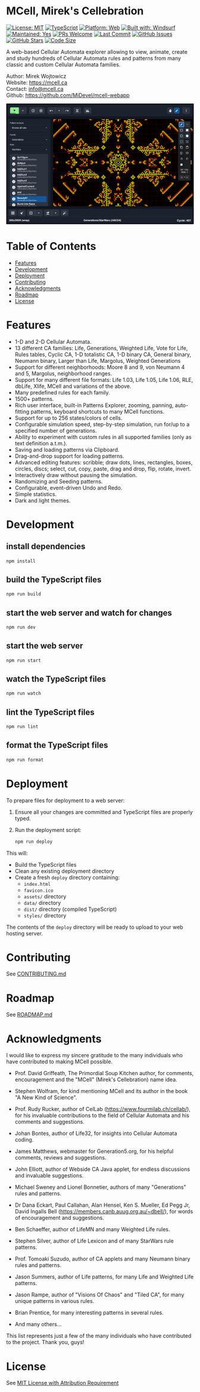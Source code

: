 # MCell, Mirek's Cellebration

[![License: MIT](https://img.shields.io/badge/License-MIT-880000.svg)](https://opensource.org/licenses/MIT)
[![TypeScript](https://img.shields.io/badge/TypeScript-5.0-blue.svg)](https://www.typescriptlang.org/)
[![Platform: Web](https://img.shields.io/badge/Platform-Web-blue.svg)](https://mcell.ca)
[![Built with: Windsurf](https://img.shields.io/badge/Built%20with-Windsurf-blue)](https://github.com/MiDevel/mcell-webapp)
[![Maintained: Yes](https://img.shields.io/badge/Maintained-Yes-008800.svg)](https://github.com/MiDevel/mcell-webapp/commits/main)
[![PRs Welcome](https://img.shields.io/badge/PRs-Welcome-008800.svg)](https://github.com/MiDevel/mcell-webapp/blob/main/CONTRIBUTING.md)
[![Last Commit](https://img.shields.io/github/last-commit/MiDevel/mcell-webapp)](https://github.com/MiDevel/mcell-webapp/commits/main)
[![GitHub Issues](https://img.shields.io/github/issues/MiDevel/mcell-webapp)](https://github.com/MiDevel/mcell-webapp/issues)
[![GitHub Stars](https://img.shields.io/github/stars/MiDevel/mcell-webapp)](https://github.com/MiDevel/mcell-webapp/stargazers)
[![Code Size](https://img.shields.io/github/languages/code-size/MiDevel/mcell-webapp)](https://github.com/MiDevel/mcell-webapp)

A web-based Cellular Automata explorer allowing to view, animate, create and study hundreds of Cellular Automata rules and patterns from many classic and custom Cellular Automata families.

Author: Mirek Wojtowicz  
Website: https://mcell.ca  
Contact: info@mcell.ca  
Github: https://github.com/MiDevel/mcell-webapp

![MCell for Web](assets/mcell-web.png)


# Table of Contents

* [Features](#features)
* [Development](#development)
* [Deployment](#deployment)
* [Contributing](#contributing)
* [Acknowledgments](#acknowledgments)
* [Roadmap](#roadmap)
* [License](#license)


# Features

* 1-D and 2-D Cellular Automata.
* 13 different CA families: Life, Generations, Weighted Life, Vote for Life, Rules tables, Cyclic CA, 1-D totalistic CA, 1-D binary CA, General binary, Neumann binary, Larger than Life, Margolus, Weighted Generations
* Support for different neighborhoods: Moore 8 and 9, von Neumann 4 and 5, Margolus, neighborhood ranges.
* Support for many different file formats: Life 1.03, Life 1.05, Life 1.06, RLE, dbLife, Xlife, MCell and variations of the above. 
* Many predefined rules for each family.
* 1500+ patterns.
* Rich user interface, built-in Patterns Explorer, zooming, panning, auto-fitting patterns, keyboard shortcuts to many MCell functions.
* Support for up to 256 states/colors of cells.
* Configurable simulation speed, step-by-step simulation, run for/up to a specified number of generations.
* Ability to experiment with custom rules in all supported families (only as text definition a.t.m.).
* Saving and loading patterns via Clipboard.
* Drag-and-drop support for loading patterns.
* Advanced editing features: scribble; draw dots, lines, rectangles, boxes, circles, discs; select, cut, copy, paste, drag and drop, flip, rotate, invert.
* Interactively draw without pausing the simulation.
* Randomizing and Seeding patterns.
* Configurable, event-driven Undo and Redo.
* Simple statistics.
* Dark and light themes.


# Development

## install dependencies
```bash
npm install
```

## build the TypeScript files
```bash
npm run build
```

## start the web server and watch for changes
```bash
npm run dev
```

## start the web server
```bash
npm run start
```

## watch the TypeScript files
```bash
npm run watch
```

## lint the TypeScript files
```bash
npm run lint
```

## format the TypeScript files
```bash
npm run format
```

# Deployment

To prepare files for deployment to a web server:

1. Ensure all your changes are committed and TypeScript files are properly typed.

2. Run the deployment script:
   ```bash
   npm run deploy
   ```

This will:
- Build the TypeScript files
- Clean any existing deployment directory
- Create a fresh `deploy` directory containing:
  - `index.html`
  - `favicon.ico`
  - `assets/` directory
  - `data/` directory
  - `dist/` directory (compiled TypeScript)
  - `styles/` directory

The contents of the `deploy` directory will be ready to upload to your web hosting server.


# Contributing

See [CONTRIBUTING.md](CONTRIBUTING.md)


# Roadmap

See [ROADMAP.md](ROADMAP.md)


# Acknowledgments

I would like to express my sincere gratitude to the many individuals who have contributed to making MCell possible.

- Prof. David Griffeath, The Primordial Soup Kitchen author, for comments, encouragement and the "MCell" (Mirek's Cellebration) name idea.

- Stephen Wolfram, for kind mentioning MCell and its author in the book "A New Kind of Science".

- Prof. Rudy Rucker, author of CelLab (https://www.fourmilab.ch/cellab/), for his invaluable contributions to the field of Cellular Automata and his comments and suggestions.

- Johan Bontes, author of Life32, for insights into Cellular Automata coding.

- James Matthews, webmaster for Generation5.org, for his helpful comments, reviews and suggestions.

- John Elliott, author of Webside CA Java applet, for endless discussions and invaluable suggestions.

- Michael Sweney and Lionel Bonnetier, authors of many "Generations" rules and patterns.

- Dr Dana Eckart, Paul Callahan, Alan Hensel, Ken S. Mueller, Ed Pegg Jr, David Ingalls Bell (https://members.canb.auug.org.au/~dbell/), for words of encouragement and suggestions.

- Ben Schaeffer, author of LifeMN and many Weighted Life rules.

- Stephen Silver, author of Life Lexicon and of many StarWars rule patterns.

- Prof. Tomoaki Suzudo, author of CA applets and many Neumann binary rules and patterns.

- Jason Summers, author of Life patterns, for many Life and Weighted Life patterns.

- Jason Rampe, author of "Visions Of Chaos" and "Tiled CA", for many unique patterns in various rules.

- Brian Prentice, for many interesting patterns in several rules.

- And many others...


This list represents just a few of the many individuals who have contributed to the project. Thank you, guys!


# License

See [MIT License with Attribution Requirement](LICENSE)
